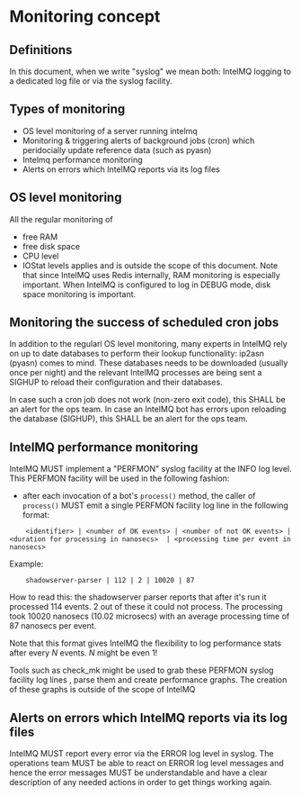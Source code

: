 # Monitoring concept

## Definitions
In this document, when we write "syslog" we mean both: IntelMQ logging to a dedicated log file or via the syslog facility.


## Types of monitoring

- OS level monitoring of a server running intelmq
- Monitoring & triggering alerts of background jobs (cron) which peridocially update reference data (such as pyasn)
- Intelmq performance monitoring
- Alerts on errors which IntelMQ reports via its log files

## OS level monitoring

All the regular monitoring of 
  * free RAM
  * free disk space
  * CPU level 
  * IOStat  levels
applies and is outside the scope of this document. Note that since IntelMQ uses Redis internally, RAM monitoring is especially important.
When IntelMQ is configured to log in DEBUG mode, disk space monitoring is important.

## Monitoring the success of scheduled cron jobs

In addition to the regularl OS level monitoring, many experts in IntelMQ rely on up to date databases to perform their lookup functionality: ip2asn (pyasn) comes to mind.
These databases needs to be downloaded (usually once per night) and the relevant IntelMQ processes are being sent a SIGHUP to reload their configuration and their databases.

In case such a cron job does not work (non-zero exit code), this SHALL be an alert for the ops team.
In case an IntelMQ bot has errors upon reloading the database (SIGHUP), this SHALL be an alert for the ops team.

## IntelMQ performance monitoring

IntelMQ MUST implement a "PERFMON" syslog facility at the INFO log level. This PERFMON facility will be used in the following fashion:

  * after each invocation of a bot's ``process()`` method, the caller of ``process()`` MUST emit a single PERFMON facility log line in the following format:
  
```
    <identifier> | <number of OK events> | <number of not OK events> | <duration for processing in nanosecs>  | <processing time per event in nanosecs>
```
  
Example:
```
    shadowserver-parser | 112 | 2 | 10020 | 87
```
How to read this: the shadowserver parser reports that after it's run it processed 114 events. 2 out of these it could not process.
The processing took 10020 nanosecs (10.02 microsecs) with an average processing time of 87 nanosecs per event.
  
  
Note that this format gives IntelMQ the flexibility to log performance stats after every _N_ events. _N_ might be even 1!
  
Tools such as check_mk might be used to grab these PERFMON syslog facility log lines , parse them and create performance graphs.
The creation of these graphs is outside of the scope of IntelMQ
  
## Alerts on errors which IntelMQ reports via its log files
  
IntelMQ MUST report every error via the ERROR log level in syslog.
The operations team MUST be able to react on ERROR log level messages and hence the error messages MUST be understandable and have a clear description of any needed actions in order to get things working again.

  
